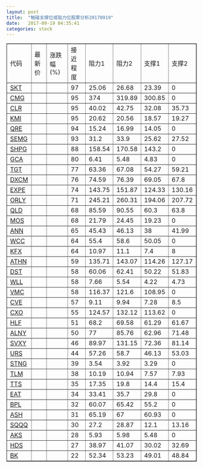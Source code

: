 ```yaml
---
layout: post
title:  "触碰支撑位或阻力位股票分析20170919"
date:   2017-09-19 04:35:41
categories: stock
---
```

<script type="text/javascript">
var stockList = []
stockList.push('gb_skt');
stockList.push('gb_cmg');
stockList.push('gb_clr');
stockList.push('gb_kmi');
stockList.push('gb_qre');
stockList.push('gb_semg');
stockList.push('gb_shpg');
stockList.push('gb_gca');
stockList.push('gb_tgt');
stockList.push('gb_dxcm');
stockList.push('gb_expe');
stockList.push('gb_orly');
stockList.push('gb_qld');
stockList.push('gb_mos');
stockList.push('gb_ann');
stockList.push('gb_wcc');
stockList.push('gb_kfx');
stockList.push('gb_athn');
stockList.push('gb_dst');
stockList.push('gb_wll');
stockList.push('gb_vmc');
stockList.push('gb_cve');
stockList.push('gb_cxo');
stockList.push('gb_hlf');
stockList.push('gb_alny');
stockList.push('gb_svxy');
stockList.push('gb_urs');
stockList.push('gb_stng');
stockList.push('gb_tlm');
stockList.push('gb_tts');
stockList.push('gb_eat');
stockList.push('gb_bpl');
stockList.push('gb_ash');
stockList.push('gb_sqqq');
stockList.push('gb_aks');
stockList.push('gb_hds');
stockList.push('gb_bk');
</script>
<table border="1">
 <tr>
 <td>代码</td>
 <td>最新价</td>
 <td>涨跌幅(%)</td>
 <td>接近程度</td>
 <td>阻力1</td>
 <td>阻力2</td>
 <td>支撑1</td>
 <td>支撑2</td>
</tr>
  <tr id="skt" class="red">
  <td><a href="http://stock.finance.sina.com.cn/usstock/quotes/SKT.html" target="_blank">SKT</a></td><td></td><td></td><td>97</td><td>25.06</td><td>26.68</td><td>23.39</td><td>0</td></tr>
  <tr id="cmg" class="green">
  <td><a href="http://stock.finance.sina.com.cn/usstock/quotes/CMG.html" target="_blank">CMG</a></td><td></td><td></td><td>95</td><td>374</td><td>319.89</td><td>300.85</td><td>0</td></tr>
  <tr id="clr" class="green">
  <td><a href="http://stock.finance.sina.com.cn/usstock/quotes/CLR.html" target="_blank">CLR</a></td><td></td><td></td><td>95</td><td>40.02</td><td>42.75</td><td>32.08</td><td>35.73</td></tr>
  <tr id="kmi" class="green">
  <td><a href="http://stock.finance.sina.com.cn/usstock/quotes/KMI.html" target="_blank">KMI</a></td><td></td><td></td><td>95</td><td>20.62</td><td>20.56</td><td>18.57</td><td>19.27</td></tr>
  <tr id="qre" class="red">
  <td><a href="http://stock.finance.sina.com.cn/usstock/quotes/QRE.html" target="_blank">QRE</a></td><td></td><td></td><td>94</td><td>15.24</td><td>16.99</td><td>14.05</td><td>0</td></tr>
  <tr id="semg" class="green">
  <td><a href="http://stock.finance.sina.com.cn/usstock/quotes/SEMG.html" target="_blank">SEMG</a></td><td></td><td></td><td>93</td><td>31.2</td><td>33.9</td><td>25.62</td><td>27.52</td></tr>
  <tr id="shpg" class="red">
  <td><a href="http://stock.finance.sina.com.cn/usstock/quotes/SHPG.html" target="_blank">SHPG</a></td><td></td><td></td><td>88</td><td>158.54</td><td>170.58</td><td>143.2</td><td>0</td></tr>
  <tr id="gca" class="green">
  <td><a href="http://stock.finance.sina.com.cn/usstock/quotes/GCA.html" target="_blank">GCA</a></td><td></td><td></td><td>80</td><td>6.41</td><td>5.48</td><td>4.83</td><td>0</td></tr>
  <tr id="tgt" class="green">
  <td><a href="http://stock.finance.sina.com.cn/usstock/quotes/TGT.html" target="_blank">TGT</a></td><td></td><td></td><td>77</td><td>63.36</td><td>67.08</td><td>54.27</td><td>59.21</td></tr>
  <tr id="dxcm" class="green">
  <td><a href="http://stock.finance.sina.com.cn/usstock/quotes/DXCM.html" target="_blank">DXCM</a></td><td></td><td></td><td>76</td><td>74.59</td><td>76.39</td><td>69.05</td><td>67.8</td></tr>
  <tr id="expe" class="red">
  <td><a href="http://stock.finance.sina.com.cn/usstock/quotes/EXPE.html" target="_blank">EXPE</a></td><td></td><td></td><td>74</td><td>143.75</td><td>151.87</td><td>124.33</td><td>130.16</td></tr>
  <tr id="orly" class="green">
  <td><a href="http://stock.finance.sina.com.cn/usstock/quotes/ORLY.html" target="_blank">ORLY</a></td><td></td><td></td><td>71</td><td>245.21</td><td>260.31</td><td>194.06</td><td>207.72</td></tr>
  <tr id="qld" class="green">
  <td><a href="http://stock.finance.sina.com.cn/usstock/quotes/QLD.html" target="_blank">QLD</a></td><td></td><td></td><td>68</td><td>85.59</td><td>90.55</td><td>60.3</td><td>63.8</td></tr>
  <tr id="mos" class="red">
  <td><a href="http://stock.finance.sina.com.cn/usstock/quotes/MOS.html" target="_blank">MOS</a></td><td></td><td></td><td>68</td><td>21.79</td><td>24.45</td><td>19.23</td><td>0</td></tr>
  <tr id="ann" class="red">
  <td><a href="http://stock.finance.sina.com.cn/usstock/quotes/ANN.html" target="_blank">ANN</a></td><td></td><td></td><td>65</td><td>45.43</td><td>46.13</td><td>38</td><td>41.99</td></tr>
  <tr id="wcc" class="red">
  <td><a href="http://stock.finance.sina.com.cn/usstock/quotes/WCC.html" target="_blank">WCC</a></td><td></td><td></td><td>64</td><td>55.4</td><td>58.6</td><td>50.05</td><td>0</td></tr>
  <tr id="kfx" class="green">
  <td><a href="http://stock.finance.sina.com.cn/usstock/quotes/KFX.html" target="_blank">KFX</a></td><td></td><td></td><td>64</td><td>10.97</td><td>11.1</td><td>7.4</td><td>8</td></tr>
  <tr id="athn" class="green">
  <td><a href="http://stock.finance.sina.com.cn/usstock/quotes/ATHN.html" target="_blank">ATHN</a></td><td></td><td></td><td>59</td><td>135.71</td><td>143.07</td><td>114.26</td><td>127.17</td></tr>
  <tr id="dst" class="green">
  <td><a href="http://stock.finance.sina.com.cn/usstock/quotes/DST.html" target="_blank">DST</a></td><td></td><td></td><td>58</td><td>60.06</td><td>62.41</td><td>50.22</td><td>51.83</td></tr>
  <tr id="wll" class="green">
  <td><a href="http://stock.finance.sina.com.cn/usstock/quotes/WLL.html" target="_blank">WLL</a></td><td></td><td></td><td>58</td><td>7.66</td><td>5.54</td><td>4.22</td><td>4.73</td></tr>
  <tr id="vmc" class="red">
  <td><a href="http://stock.finance.sina.com.cn/usstock/quotes/VMC.html" target="_blank">VMC</a></td><td></td><td></td><td>58</td><td>116.37</td><td>121.6</td><td>108.95</td><td>0</td></tr>
  <tr id="cve" class="green">
  <td><a href="http://stock.finance.sina.com.cn/usstock/quotes/CVE.html" target="_blank">CVE</a></td><td></td><td></td><td>57</td><td>9.11</td><td>9.94</td><td>7.28</td><td>8.5</td></tr>
  <tr id="cxo" class="red">
  <td><a href="http://stock.finance.sina.com.cn/usstock/quotes/CXO.html" target="_blank">CXO</a></td><td></td><td></td><td>55</td><td>124.57</td><td>132.12</td><td>113.62</td><td>0</td></tr>
  <tr id="hlf" class="red">
  <td><a href="http://stock.finance.sina.com.cn/usstock/quotes/HLF.html" target="_blank">HLF</a></td><td></td><td></td><td>51</td><td>68.2</td><td>69.58</td><td>61.29</td><td>61.67</td></tr>
  <tr id="alny" class="red">
  <td><a href="http://stock.finance.sina.com.cn/usstock/quotes/ALNY.html" target="_blank">ALNY</a></td><td></td><td></td><td>50</td><td>77</td><td>85.76</td><td>62.96</td><td>71.48</td></tr>
  <tr id="svxy" class="red">
  <td><a href="http://stock.finance.sina.com.cn/usstock/quotes/SVXY.html" target="_blank">SVXY</a></td><td></td><td></td><td>46</td><td>89.97</td><td>131.15</td><td>72.36</td><td>81.14</td></tr>
  <tr id="urs" class="green">
  <td><a href="http://stock.finance.sina.com.cn/usstock/quotes/URS.html" target="_blank">URS</a></td><td></td><td></td><td>44</td><td>57.26</td><td>58.7</td><td>46.13</td><td>53.03</td></tr>
  <tr id="stng" class="green">
  <td><a href="http://stock.finance.sina.com.cn/usstock/quotes/STNG.html" target="_blank">STNG</a></td><td></td><td></td><td>39</td><td>3.54</td><td>3.92</td><td>3.29</td><td>0</td></tr>
  <tr id="tlm" class="green">
  <td><a href="http://stock.finance.sina.com.cn/usstock/quotes/TLM.html" target="_blank">TLM</a></td><td></td><td></td><td>38</td><td>10.19</td><td>10.94</td><td>7.57</td><td>7.93</td></tr>
  <tr id="tts" class="green">
  <td><a href="http://stock.finance.sina.com.cn/usstock/quotes/TTS.html" target="_blank">TTS</a></td><td></td><td></td><td>35</td><td>17.35</td><td>19.8</td><td>14.4</td><td>15.4</td></tr>
  <tr id="eat" class="red">
  <td><a href="http://stock.finance.sina.com.cn/usstock/quotes/EAT.html" target="_blank">EAT</a></td><td></td><td></td><td>34</td><td>33.41</td><td>35.7</td><td>29.8</td><td>0</td></tr>
  <tr id="bpl" class="green">
  <td><a href="http://stock.finance.sina.com.cn/usstock/quotes/BPL.html" target="_blank">BPL</a></td><td></td><td></td><td>32</td><td>60.07</td><td>65.42</td><td>55.2</td><td>0</td></tr>
  <tr id="ash" class="red">
  <td><a href="http://stock.finance.sina.com.cn/usstock/quotes/ASH.html" target="_blank">ASH</a></td><td></td><td></td><td>31</td><td>65.19</td><td>67</td><td>60.93</td><td>0</td></tr>
  <tr id="sqqq" class="red">
  <td><a href="http://stock.finance.sina.com.cn/usstock/quotes/SQQQ.html" target="_blank">SQQQ</a></td><td></td><td></td><td>30</td><td>27.2</td><td>28.87</td><td>12.1</td><td>13.16</td></tr>
  <tr id="aks" class="green">
  <td><a href="http://stock.finance.sina.com.cn/usstock/quotes/AKS.html" target="_blank">AKS</a></td><td></td><td></td><td>28</td><td>5.93</td><td>5.98</td><td>5.48</td><td>0</td></tr>
  <tr id="hds" class="green">
  <td><a href="http://stock.finance.sina.com.cn/usstock/quotes/HDS.html" target="_blank">HDS</a></td><td></td><td></td><td>27</td><td>38.97</td><td>41.07</td><td>30.02</td><td>32.69</td></tr>
  <tr id="bk" class="red">
  <td><a href="http://stock.finance.sina.com.cn/usstock/quotes/BK.html" target="_blank">BK</a></td><td></td><td></td><td>22</td><td>52.34</td><td>53.23</td><td>49.01</td><td>48.84</td></tr>
</table>
